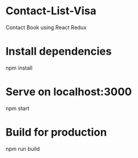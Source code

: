# Contact-List-Visa
Contact Book using React Redux

# Install dependencies
npm install

# Serve on localhost:3000
npm start

# Build for production
npm run build
